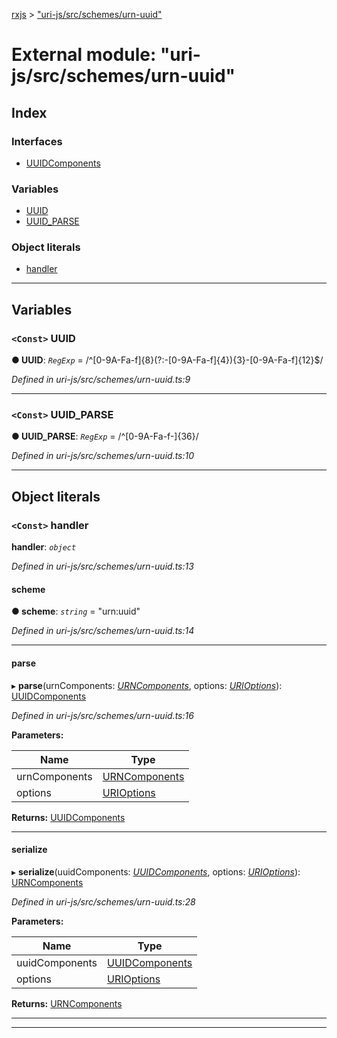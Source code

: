 [rxjs](../README.md) > ["uri-js/src/schemes/urn-uuid"](../modules/_uri_js_src_schemes_urn_uuid_.md)

# External module: "uri-js/src/schemes/urn-uuid"

## Index

### Interfaces

* [UUIDComponents](../interfaces/_uri_js_src_schemes_urn_uuid_.uuidcomponents.md)

### Variables

* [UUID](_uri_js_src_schemes_urn_uuid_.md#uuid)
* [UUID_PARSE](_uri_js_src_schemes_urn_uuid_.md#uuid_parse)

### Object literals

* [handler](_uri_js_src_schemes_urn_uuid_.md#handler)

---

## Variables

<a id="uuid"></a>

### `<Const>` UUID

**● UUID**: *`RegExp`* =  /^[0-9A-Fa-f]{8}(?:\-[0-9A-Fa-f]{4}){3}\-[0-9A-Fa-f]{12}$/

*Defined in uri-js/src/schemes/urn-uuid.ts:9*

___
<a id="uuid_parse"></a>

### `<Const>` UUID_PARSE

**● UUID_PARSE**: *`RegExp`* =  /^[0-9A-Fa-f\-]{36}/

*Defined in uri-js/src/schemes/urn-uuid.ts:10*

___

## Object literals

<a id="handler"></a>

### `<Const>` handler

**handler**: *`object`*

*Defined in uri-js/src/schemes/urn-uuid.ts:13*

<a id="handler.scheme"></a>

####  scheme

**● scheme**: *`string`* = "urn:uuid"

*Defined in uri-js/src/schemes/urn-uuid.ts:14*

___
<a id="handler.parse"></a>

####  parse

▸ **parse**(urnComponents: *[URNComponents](../interfaces/_uri_js_src_schemes_urn_.urncomponents.md)*, options: *[URIOptions](../interfaces/_uri_js_src_uri_.urioptions.md)*): [UUIDComponents](../interfaces/_uri_js_src_schemes_urn_uuid_.uuidcomponents.md)

*Defined in uri-js/src/schemes/urn-uuid.ts:16*

**Parameters:**

| Name | Type |
| ------ | ------ |
| urnComponents | [URNComponents](../interfaces/_uri_js_src_schemes_urn_.urncomponents.md) |
| options | [URIOptions](../interfaces/_uri_js_src_uri_.urioptions.md) |

**Returns:** [UUIDComponents](../interfaces/_uri_js_src_schemes_urn_uuid_.uuidcomponents.md)

___
<a id="handler.serialize"></a>

####  serialize

▸ **serialize**(uuidComponents: *[UUIDComponents](../interfaces/_uri_js_src_schemes_urn_uuid_.uuidcomponents.md)*, options: *[URIOptions](../interfaces/_uri_js_src_uri_.urioptions.md)*): [URNComponents](../interfaces/_uri_js_src_schemes_urn_.urncomponents.md)

*Defined in uri-js/src/schemes/urn-uuid.ts:28*

**Parameters:**

| Name | Type |
| ------ | ------ |
| uuidComponents | [UUIDComponents](../interfaces/_uri_js_src_schemes_urn_uuid_.uuidcomponents.md) |
| options | [URIOptions](../interfaces/_uri_js_src_uri_.urioptions.md) |

**Returns:** [URNComponents](../interfaces/_uri_js_src_schemes_urn_.urncomponents.md)

___

___


